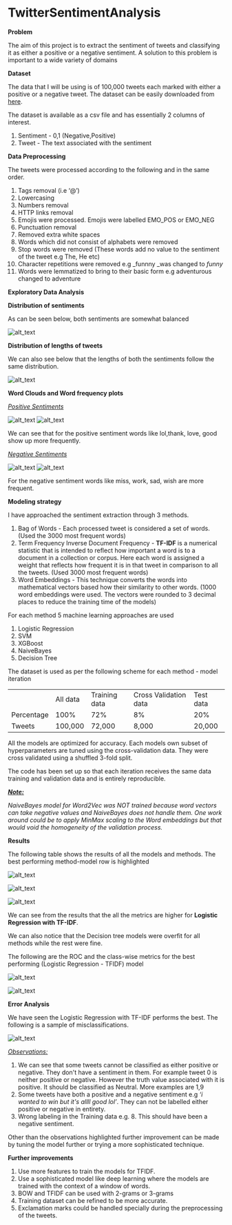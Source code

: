 # TwitterSentimentAnalysis
 
**Problem**

The aim of this project is to extract the sentiment of tweets and classifying it as either a positive or a negative sentiment. A solution to this problem is important to a wide variety of domains

**Dataset**

The data that I will be using is of 100,000 tweets each marked with either a positive or a negative tweet. The dataset can be easily downloaded from [here](https://datahack.analyticsvidhya.com/contest/practice-problem-twitter-sentiment-analysis/). 

The dataset is available as a csv file and has essentially 2 columns of interest.

1. Sentiment - 0,1 (Negative,Positive)
2. Tweet - The text associated with the sentiment

**Data Preprocessing**

The tweets were processed according to the following and in the same order.

1. Tags removal (i.e ‘@’)
2. Lowercasing
3. Numbers removal
4. HTTP links removal
5. Emojis were processed. Emojis were labelled EMO_POS or EMO_NEG 
6. Punctuation removal
7. Removed extra white spaces
8. Words which did not consist of alphabets were removed
9. Stop words were removed (These words add no value to the sentiment of the tweet e.g The, He etc)
10. Character repetitions were removed e.g _funnny _was changed to _funny_
11. Words were lemmatized to bring to their basic form e.g adventurous changed to adventure

**Exploratory Data Analysis**

**Distribution of sentiments**

As can be seen below, both sentiments are somewhat balanced

![alt_text](images/0.png "image_tooltip")

**Distribution of lengths of tweets**

We can also see below that the lengths of both the sentiments follow the same distribution.

![alt_text](images/1.png "image_tooltip")



**Word Clouds and Word frequency plots**

_<span style="text-decoration:underline;">Positive Sentiments</span>_


![alt_text](images/2.png "image_tooltip")
![alt_text](images/3.png "image_tooltip")


We can see that for the positive sentiment words like lol,thank, love, good show up more frequently.

_<span style="text-decoration:underline;">Negative Sentiments</span>_


![alt_text](images/4.png "image_tooltip")
![alt_text](images/5.png "image_tooltip")


For the negative sentiment words like miss, work, sad, wish are more frequent.

**Modeling strategy**

I have approached the sentiment extraction through 3 methods.



1. Bag of Words  - Each processed tweet is considered a set of words. (Used the 3000 most frequent words)
2. Term Frequency Inverse Document Frequency - **TF-IDF** is a numerical statistic that is intended to reflect how important a word is to a document in a collection or corpus. Here each word is assigned a weight that reflects how frequent it is in that tweet in comparison to all the tweets. (Used 3000 most frequent words)
3. Word Embeddings - This technique converts the words into mathematical vectors based how their similarity to other words. (1000 word embeddings were used. The vectors were rounded to 3 decimal places to reduce the training time of the models)

For each method 5 machine learning approaches are used 



1. Logistic Regression
2. SVM
3. XGBoost
4. NaiveBayes
5. Decision Tree

The dataset is used as per the following scheme for each method - model iteration


<table>
  <tr>
   <td>
   </td>
   <td>All data
   </td>
   <td>Training data
   </td>
   <td>Cross Validation data
   </td>
   <td>Test data
   </td>
  </tr>
  <tr>
   <td>Percentage
   </td>
   <td>100%
   </td>
   <td>72%
   </td>
   <td>8%
   </td>
   <td>20%
   </td>
  </tr>
  <tr>
   <td>Tweets
   </td>
   <td>100,000
   </td>
   <td>72,000
   </td>
   <td>8,000
   </td>
   <td>20,000
   </td>
  </tr>
</table>


All the models are optimized for accuracy. Each models own subset of hyperparameters are tuned using the cross-validation data. They were cross validated using a shuffled 3-fold split.

The code has been set up so that each iteration receives the same data training and validation data and is entirely reproducible.

**_<span style="text-decoration:underline;">Note:</span>_**

_NaiveBayes model for Word2Vec was NOT trained because word vectors can take negative values and NaiveBayes does not handle them. One work around could be to apply MinMax scaling to the Word embeddings but that would void the homogeneity of the validation process._

**Results**

The following table shows the results of all the models and methods. The best performing method-model row is highlighted


![alt_text](images/6.png "image_tooltip")

![alt_text](images/7.png "image_tooltip")

![alt_text](images/8.png "image_tooltip")


We can see from the results that the all the metrics are higher for **Logistic Regression with TF-IDF**.

We can also notice that the Decision tree models were overfit for all methods while the rest were fine.

The following are the ROC and the class-wise metrics for the best performing (Logistic Regression - TFIDF) model


![alt_text](images/9.png "image_tooltip")



![alt_text](images/10.png "image_tooltip")


**Error Analysis**

We have seen the Logistic Regression with TF-IDF performs the best. The following is a sample of misclassifications.

![alt_text](images/11.png "image_tooltip")


_<span style="text-decoration:underline;">Observations:</span>_



1. We can see that some tweets cannot be classified as either positive or negative. They don't have a sentiment in them. For example tweet 0 is neither positive or negative. However the truth value associated with it is positive. It should be classified as Neutral. More examples are 1,9
2. Some tweets have both a positive and a negative sentiment e.g _‘i wanted to win but it's allll good lol’_. They can not be labelled either positive or negative in entirety. 
3. Wrong labeling in the Training data e.g. 8. This should have been a negative sentiment.

Other than the observations highlighted further improvement can be made by tuning the model further or trying a more sophisticated technique.

**Further improvements**



1. Use more features to train the models for TFIDF.
2. Use a sophisticated model like deep learning where the models are trained with the context of a window of words.
3. BOW and TFIDF can be used with 2-grams or 3-grams
4. Training dataset can be refined to be more accurate.
5. Exclamation marks could be handled specially during the preprocessing of the tweets.

